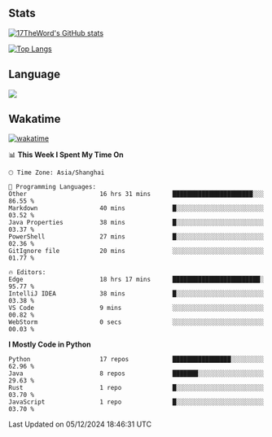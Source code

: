 ## Stats

[![17TheWord's GitHub stats](https://github-readme-stats.vercel.app/api?username=17TheWord&count_private=true&show_icons=true)](https://github.com/anuraghazra/github-readme-stats)

[![Top Langs](https://github-readme-stats.vercel.app/api/top-langs/?username=17TheWord&layout=compact&hide=html)](https://github.com/anuraghazra/github-readme-stats)

## Language

<img align="center" src="https://github-readme-stats-theword.vercel.app/api/wakatime?username=559772f0-9c03-4114-9e11-1b4b8b998e10&layout=compact&theme=dracula&hide_border=true">

## Wakatime

[![wakatime](https://wakatime.com/badge/user/559772f0-9c03-4114-9e11-1b4b8b998e10.svg)](https://wakatime.com/@559772f0-9c03-4114-9e11-1b4b8b998e10)

<!--START_SECTION:waka-->
📊 **This Week I Spent My Time On** 

```text
🕑︎ Time Zone: Asia/Shanghai

💬 Programming Languages: 
Other                    16 hrs 31 mins      ██████████████████████░░░   86.55 % 
Markdown                 40 mins             █░░░░░░░░░░░░░░░░░░░░░░░░   03.52 % 
Java Properties          38 mins             █░░░░░░░░░░░░░░░░░░░░░░░░   03.37 % 
PowerShell               27 mins             █░░░░░░░░░░░░░░░░░░░░░░░░   02.36 % 
GitIgnore file           20 mins             ░░░░░░░░░░░░░░░░░░░░░░░░░   01.77 % 

🔥 Editors: 
Edge                     18 hrs 17 mins      ████████████████████████░   95.77 % 
IntelliJ IDEA            38 mins             █░░░░░░░░░░░░░░░░░░░░░░░░   03.38 % 
VS Code                  9 mins              ░░░░░░░░░░░░░░░░░░░░░░░░░   00.82 % 
WebStorm                 0 secs              ░░░░░░░░░░░░░░░░░░░░░░░░░   00.03 % 
```

**I Mostly Code in Python** 

```text
Python                   17 repos            ████████████████░░░░░░░░░   62.96 % 
Java                     8 repos             ███████░░░░░░░░░░░░░░░░░░   29.63 % 
Rust                     1 repo              █░░░░░░░░░░░░░░░░░░░░░░░░   03.70 % 
JavaScript               1 repo              █░░░░░░░░░░░░░░░░░░░░░░░░   03.70 % 
```




 Last Updated on 05/12/2024 18:46:31 UTC
<!--END_SECTION:waka-->
